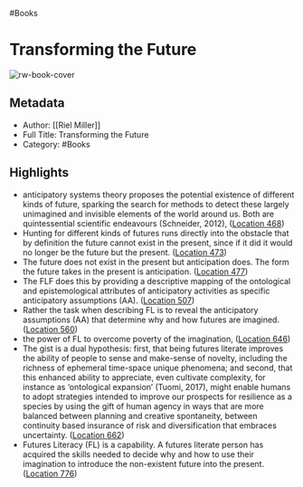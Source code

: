 #Books 


# Transforming the Future
![rw-book-cover](https://m.media-amazon.com/images/I/91ikKBbiLZL._SY160.jpg)

## Metadata
- Author: [[Riel Miller]]
- Full Title: Transforming the Future
- Category: #Books

## Highlights
- anticipatory systems theory proposes the potential existence of different kinds of future, sparking the search for methods to detect these largely unimagined and invisible elements of the world around us. Both are quintessential scientific endeavours (Schneider, 2012), ([Location 468](https://readwise.io/to_kindle?action=open&asin=B07CPVD4MQ&location=468))
- Hunting for different kinds of futures runs directly into the obstacle that by definition the future cannot exist in the present, since if it did it would no longer be the future but the present. ([Location 473](https://readwise.io/to_kindle?action=open&asin=B07CPVD4MQ&location=473))
- The future does not exist in the present but anticipation does. The form the future takes in the present is anticipation. ([Location 477](https://readwise.io/to_kindle?action=open&asin=B07CPVD4MQ&location=477))
- The FLF does this by providing a descriptive mapping of the ontological and epistemological attributes of anticipatory activities as specific anticipatory assumptions (AA). ([Location 507](https://readwise.io/to_kindle?action=open&asin=B07CPVD4MQ&location=507))
- Rather the task when describing FL is to reveal the anticipatory assumptions (AA) that determine why and how futures are imagined. ([Location 560](https://readwise.io/to_kindle?action=open&asin=B07CPVD4MQ&location=560))
- the power of FL to overcome poverty of the imagination, ([Location 646](https://readwise.io/to_kindle?action=open&asin=B07CPVD4MQ&location=646))
- The gist is a dual hypothesis: first, that being futures literate improves the ability of people to sense and make-sense of novelty, including the richness of ephemeral time-space unique phenomena; and second, that this enhanced ability to appreciate, even cultivate complexity, for instance as ‘ontological expansion’ (Tuomi, 2017), might enable humans to adopt strategies intended to improve our prospects for resilience as a species by using the gift of human agency in ways that are more balanced between planning and creative spontaneity, between continuity based insurance of risk and diversification that embraces uncertainty. ([Location 662](https://readwise.io/to_kindle?action=open&asin=B07CPVD4MQ&location=662))
- Futures Literacy (FL) is a capability. A futures literate person has acquired the skills needed to decide why and how to use their imagination to introduce the non-existent future into the present. ([Location 776](https://readwise.io/to_kindle?action=open&asin=B07CPVD4MQ&location=776))
